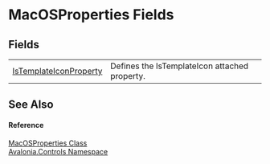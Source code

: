 # MacOSProperties Fields




## Fields
<table>
<tr>
<td><a href="F_Avalonia_Controls_MacOSProperties_IsTemplateIconProperty">IsTemplateIconProperty</a></td>
<td>Defines the IsTemplateIcon attached property.</td>
</tr>
</table>

## See Also


#### Reference
<a href="T_Avalonia_Controls_MacOSProperties">MacOSProperties Class</a>  
<a href="N_Avalonia_Controls">Avalonia.Controls Namespace</a>  

